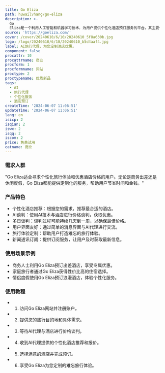 ```yaml
---
title: Go Eliza
path: huwailvhang/go-eliza
description: >-
  Go
  Eliza是一个利用人工智能和机器学习技术，为用户提供个性化酒店预订服务的平台。其主要优势在于能够直接与酒店进行谈判，以获取最佳的个性化优惠价格。谈判过程通常需要几天到一周时间。
source: 'https://goeliza.com/'
cover: /cover/20240610/6/10/20240610_5f8a630b.jpg
logo: /logo/20240610/6/10/20240610_b5d4aaf4.jpg
label: AI旅行代理，为您定制酒店优惠。
component: false
procattr: 10
procattrname: 商业
procform: 1
procformname: 网站
proctype: 2
proctypename: 优质新品
tags:
  - AI
  - 旅行代理
  - 个性化服务
  - 酒店预订
createTime: '2024-06-07 11:06:51'
updateTime: '2024-06-07 11:06:51'
lang: en
isicp: 2
isqian: 2
iswx: 2
isqq: 2
iscom: 2
price: 免费试用
catname: 商业
---
```




### 需求人群
"Go Eliza适合寻求个性化旅行体验和优惠酒店价格的用户。无论是商务出差还是休闲度假，Go Eliza都能提供定制化的服务，帮助用户节省时间和金钱。"

### 产品特色
* 个性化酒店推荐：根据您的需求，推荐最合适的酒店。
* AI谈判：使用AI技术与酒店进行价格谈判，获取优惠。
* 多日谈判：谈判过程可能持续几天到一周，以确保最佳价格。
* 用户界面友好：通过简单的消息界面与AI代理进行交流。
* 旅行体验定制：帮助用户打造难忘的旅行体验。
* 新闻通讯订阅：提供订阅服务，让用户及时获取最新信息。

### 使用场景示例
* 商务人士利用Go Eliza预订出差酒店，享受专属优惠。
* 家庭旅行者通过Go Eliza获得性价比高的住宿选择。
* 情侣度假使用Go Eliza预订浪漫酒店，体验个性化服务。

### 使用教程
* 1. 访问Go Eliza网站并注册账户。
* 2. 提供您的旅行目的地和具体需求。
* 3. 等待AI代理与酒店进行价格谈判。
* 4. 收到AI代理提供的个性化酒店推荐和报价。
* 5. 选择满意的酒店并完成预订。
* 6. 享受Go Eliza为您定制的难忘旅行体验。

  
